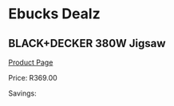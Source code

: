 
# Ebucks Dealz
## BLACK+DECKER 380W Jigsaw
[Product Page](https://www.ebucks.com/web/shop/productSelected.do?prodId=1069122879&catId=336131693)

Price: R369.00

Savings: 


	
